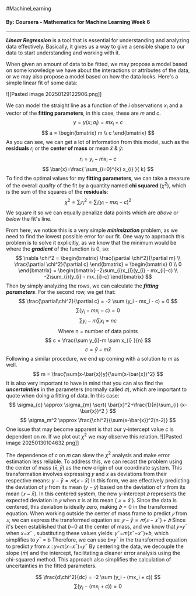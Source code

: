 #MachineLearning 
#### By: Coursera - Mathematics for Machine Learning Week 6
---
***Linear Regression*** is a tool that is essential for understanding and analyzing data effectively. Basically, it gives us a way to give a sensible shape to our data to start understanding and working with it.

When given an amount of data to be fitted, we may propose a model based on some knowledge we have about the interactions or attributes of the data, or we may also propose a model based on how the data looks. Here's a simple linear fit of some data:

![[Pasted image 20250129122906.png]]

We can model the straight line as a function of the $i$ observations $x_i$ and a vector of the **fitting parameters**, in this case, these are $m$ and $c$.
$$
y = y(x;a_{i})=mx_{i}+c
$$
$$
a = \begin{bmatrix} m \\ c \end{bmatrix}
$$
As you can see, we can get a lot of information from this model, such as the **residuals** $r_i$ or the **center of mass** or mean $\bar{x}$ & $\bar{y}$:
$$
r_{i} = y_{i} - mx_{i}-c
$$
$$
\bar{x}=\frac{ \sum_{i=0}^{k} x_{i}  }{ k} 
$$
To find the optimal values for my **fitting parameters**, we can take a measure of the overall *quality* of the fit by a quantity named **chi squared** ($\chi^2$), which is the sum of the squares of the **residuals**:
$$
\chi^2 = \sum_{i} r_{i}^2 = \sum_{i} (y_{i} - mx_{i}-c)^2
$$
We square it so we can equally penalize data points which are *above* or *below* the fit's line.

From here, we notice this is a very simple ***minimization*** problem, as we need to find the lowest possible error for our fit. One way to approach this problem is to solve it explicitly, as we know that the minimum would be where the ***gradient*** of the function is $0$, so:
$$
\nabla \chi^2 = \begin{bmatrix}
\frac{\partial \chi^2}{\partial m} \\
\frac{\partial \chi^2}{\partial c}
\end{bmatrix} = \begin{bmatrix}
0 \\
0
\end{bmatrix} = \begin{bmatrix}
-2\sum_{i}x_{i}(y_{i} - mx_{i}-c) \\
-2\sum_{i}(y_{i} - mx_{i}-c)
\end{bmatrix}
$$
Then by simply analyzing the rows, we can calculate the ***fitting parameters***. For the second row, we get that:
$$
\frac{\partial\chi^2}{\partial c} = -2 \sum (y_i - mx_i - c) = 0
$$
$$
\sum (y_i - mx_i - c) = 0
$$
$$
\sum y_{i}-m \sum x_{i} = nc
$$
$$
\text{Where n = number of data points}
$$
$$
c = \frac{\sum y_{i}-m \sum x_{i} }{n}
$$
$$
c = \bar{y}-m \bar{x}
$$
Following a similar procedure, we end up coming with a solution to $m$ as well.
$$
m = \frac{\sum(x-\bar{x})y}{\sum(x-\bar{x})^2}
$$
It is also very important to have in mind that you can also find the ***uncertainties*** in the parameters (normally called $\sigma$), which are important to quote when doing a fitting of data. In this case:
$$
\sigma_{c} \approx \sigma_{m} \sqrt{ \bar{x}^2+\frac{1}{n}\sum_{i} (x-\bar{x})^2 }
$$
$$
\sigma_m^2 \approx \frac{\chi^2}{\sum(x-\bar{x})^2(n-2)}
$$
One issue that may become apparent is that our y-intercept value $c$ is dependent on $m$. If we plot out $\chi^2$ we may observe this relation.
![[Pasted image 20250130104632.png]]

The dependence of 𝑐 on 𝑚 can skew the $\chi^2$ analysis and make error estimation less reliable. To address this, we can recast the problem using the center of mass $(\bar{x},\bar{y})$ as the new origin of our coordinate system. This transformation involves expressing 𝑦 and 𝑥 as deviations from their respective means: $y-\bar{y}=𝑚(𝑥−\bar{x})$ In this form, we are effectively predicting the deviation of 𝑦 from its mean $(y-\bar{y})$ based on the deviation of 𝑥 from its mean $( 𝑥−\bar{x} )$. In this centered system, the new y-intercept $𝑏$ represents the expected deviation in $𝑦$ when $x$ is at its mean ( $𝑥=\bar{x}$ ). Since the data is centered, this deviation is ideally zero, making $𝑏=0$ in the transformed equation. When working outside the center of mass frame to predict $𝑦$ from $𝑥$, we can express the transformed equation as: $𝑦−\bar{y}=𝑚(𝑥−𝑥¯)+𝑏$ Since it's been established that 𝑏=0 at the center of mass, and we know that 𝑦=𝑦¯ when 𝑥=𝑥¯ , substituting these values yields: 𝑦¯=𝑚(𝑥¯−𝑥¯)+𝑏, which simplifies to 𝑦¯ = b Therefore, we can use 𝑏=𝑦¯ in the transformed equation to predict 𝑦 from 𝑥 : 𝑦=𝑚(𝑥−𝑥¯)+𝑦¯ By centering the data, we decouple the slope (𝑚) and the intercept, facilitating a cleaner error analysis using the chi-squared method. This approach also simplifies the calculation of uncertainties in the fitted parameters.

$$
\frac{d\chi^2}{dc} = -2 \sum (y_i - (mx_i + c))
$$
$$
\sum (y_i - (mx_i + c)) = 0
$$